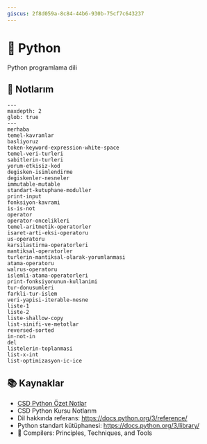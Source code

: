```yaml
---
giscus: 2f8d059a-8c84-44b6-930b-75cf7c643237
---
```


# 🐍 Python

Python programlama dili

## 📝 Notlarım

```{toctree}
---
maxdepth: 2
glob: true
---
merhaba
temel-kavramlar
basliyoruz
token-keyword-expression-white-space
temel-veri-turleri
sabitlerin-turleri
yorum-etkisiz-kod
degisken-isimlendirme
degiskenler-nesneler
immutable-mutable
standart-kutuphane-moduller
print-input
fonksiyon-kavrami
is-is-not
operator
operator-oncelikleri
temel-aritmetik-operatorler
isaret-arti-eksi-operatoru
us-operatoru
karsilastirma-operatorleri
mantiksal-operatorler
turlerin-mantiksal-olarak-yorumlanmasi
atama-operatoru
walrus-operatoru
islemli-atama-operatorleri
print-fonksiyonunun-kullanimi
tur-donusumleri
farkli-tur-islem
veri-yapisi-iterable-nesne
liste-1
liste-2
liste-shallow-copy
list-sinifi-ve-metotlar
reversed-sorted
in-not-in
del
listelerin-toplanmasi
list-x-int
list-optimizasyon-ic-ice
```

## 📚 Kaynaklar

- [CSD Python Özet Notlar](https://github.com/CSD-1993/KursNotlari/blob/master/Python-OzetNotlar-Ornekler.txt)
- CSD Python Kursu Notlarım
- Dil hakkında referans: <https://docs.python.org/3/reference/>
- Python standart kütüphanesi: <https://docs.python.org/3/library/>
- 📖 Compilers: Principles, Techniques, and Tools
